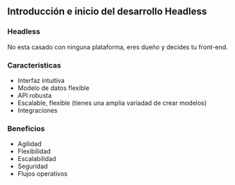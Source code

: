 ## Introducción e inicio del desarrollo Headless

### Headless
No esta casado con ninguna plataforma, eres dueño y decides tu front-end.

### Caracteristicas
- Interfaz intuitiva
- Modelo de datos flexible
- API robusta 
- Escalable, flexible (tienes una amplia variadad de crear modelos)
- Integraciones

### Beneficios
- Agilidad
- Flexibilidad
- Escalabilidad
- Seguridad
- Flujos operativos

